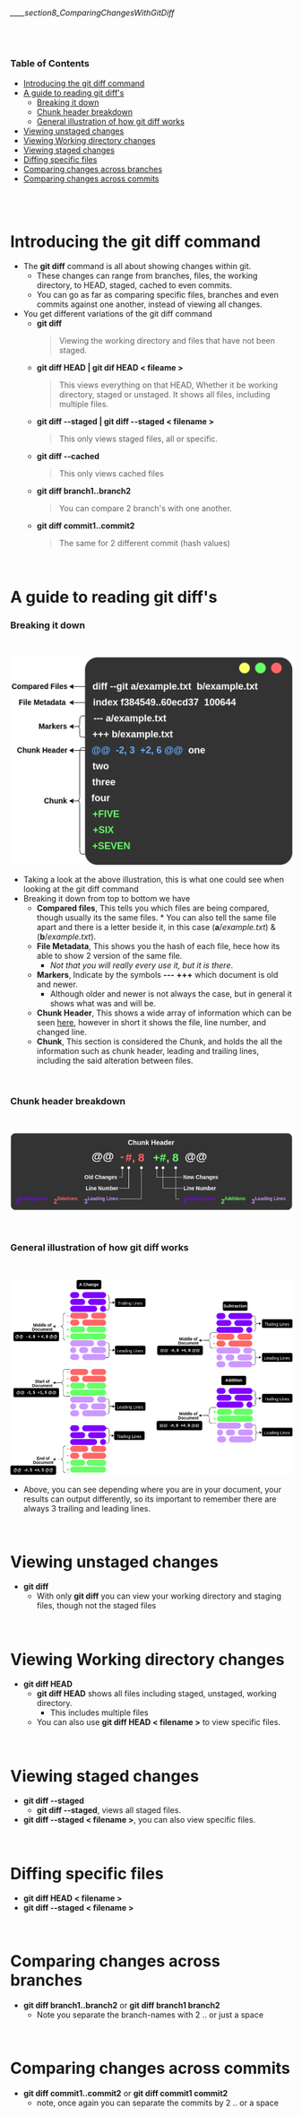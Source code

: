 ###### ____section8_ComparingChangesWithGitDiff

<br>

<!-- Table of Contents  -->

### Table of Contents
- [Introducing the git diff command](#introducing-the-git-diff-command)
- [A guide to reading git diff's](#a-guide-to-reading-git-diffs)
    - [Breaking it down](#breaking-it-down)
    - [Chunk header breakdown](#chunk-header-breakdown)
    - [General illustration of how git diff works](#general-illustration-of-how-git-diff-works)
- [Viewing unstaged changes](#viewing-unstaged-changes)
- [Viewing Working directory changes](#viewing-working-directory-changes)
- [Viewing staged changes](#viewing-staged-changes)
- [Diffing specific files](#diffing-specific-files)
- [Comparing changes across branches](#comparing-changes-across-branches)
- [Comparing changes across commits](#comparing-changes-across-commits)

<br>
<br>

# **Introducing the git diff command**
* The **git diff** command is all about showing changes within git.
    * These changes can range from branches, files, the working directory, to HEAD, staged, cached to even commits.
    * You can go as far as comparing specific files, branches and even commits against one another, instead of viewing all changes.
* You get different variations of the git diff command
    * **git diff** 
        > Viewing the working directory and files that have not been staged.
    * **git diff HEAD | git dif HEAD < fileame  >**
        > This views everything on that HEAD, Whether it be working directory, staged or unstaged. It shows all files, including multiple files.
    * **git diff --staged | git diff --staged < filename  >**
        > This only views staged files, all or specific.
    * **git diff --cached**
        > This only views cached files
    * **git diff branch1..branch2**
        > You can compare 2 branch's with one another.
    * **git diff commit1..commit2**
        > The same for 2 different commit (hash values)

<br>

# **A guide to reading git diff's**
### **Breaking it down**
<br>

![gitDiffChunkBreakdown](./src/gitDiffChunkBreakdown.png 'An illustration of how to read a giff chunk')

* Taking a look at the above illustration, this is what one could see when looking at the git diff command
* Breaking it down from top to bottom we have
    * **Compared files**, This tells you which files are being compared, though usually its the same files. 
            * You can also tell the same file apart and there is a letter beside it, in this case (**a**/_example.txt_) & (**b**/_example.txt_).
    * **File Metadata**, This shows you the hash of each file, hece how its able to show 2 version of the same file.
        * _Not that you will really every use it, but it is there_.
    * **Markers**, Indicate by the symbols **---** **+++** which document is old and newer. 
        * Although older and newer is not always the case, but in general it shows what was and will be.
    * **Chunk Header**, This shows a wide array of information which can be seen [here](#chunk-header-breakdown 'An illustration of the chunk header'), however in short it shows the file, line number, and changed line.
    * **Chunk**, This section is considered the Chunk, and holds the all the information such as chunk header, leading and trailing lines, including the said alteration between files.

<br>

### **Chunk header breakdown**

<br>

![gitDiffChunkHeaderBreakdown](./src/gitDiffChunkHeaderBreakdown.png 'A breakdown of the chunk header')

<br>

### **General illustration of how git diff works**

<br>

![gitDiffOverall](./src/gitDiffOverall.png 'An overall illustration of how git diff works')

* Above, you can see depending  where you are in your document, your results can output differently, so its important to remember there are always 3 trailing and leading lines.

<br>

# **Viewing unstaged changes**
* **git diff**
    * With only **git diff** you can view your working directory and staging files, though not the staged files

<br>

# **Viewing Working directory changes**
* **git diff HEAD**
    * **git diff HEAD** shows all files including staged, unstaged, working directory.
        * This includes multiple files
    * You can also use **git diff HEAD < filename  >** to view specific files.

<br>

# **Viewing staged changes**
* **git diff --staged**
    * **git diff --staged**, views all staged files.
* **git diff --staged < filename  >**, you can also view specific files.

<br>

# **Diffing specific files**
* **git diff HEAD < filename  >**
*  **git diff --staged < filename  >**

<br>

# **Comparing changes across branches**
* **git diff branch1..branch2** or **git diff branch1 branch2**
    * Note you separate the branch-names with 2 .. or just a space 

<br>

# **Comparing changes across commits**
* **git diff commit1..commit2** or **git diff commit1 commit2**
    * note, once again you can separate the commits by 2 .. or a space
